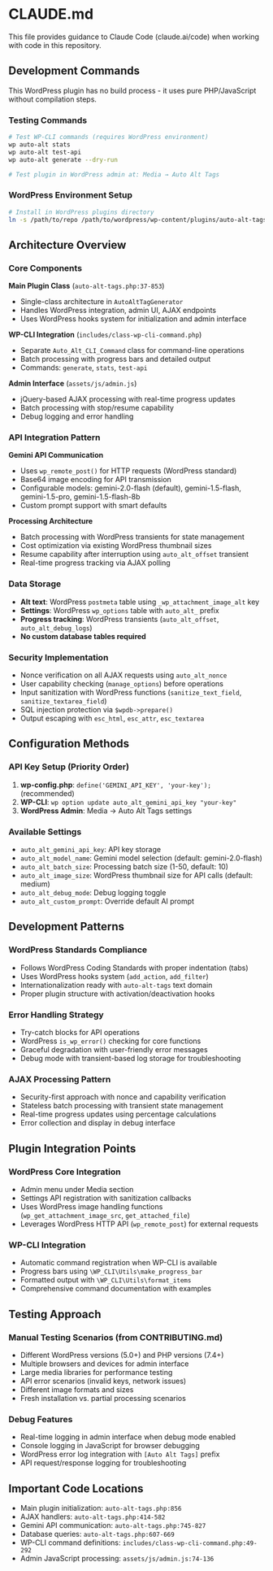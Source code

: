 # CLAUDE.md

This file provides guidance to Claude Code (claude.ai/code) when working with code in this repository.

## Development Commands

This WordPress plugin has no build process - it uses pure PHP/JavaScript without compilation steps.

### Testing Commands
```bash
# Test WP-CLI commands (requires WordPress environment)
wp auto-alt stats
wp auto-alt test-api
wp auto-alt generate --dry-run

# Test plugin in WordPress admin at: Media → Auto Alt Tags
```

### WordPress Environment Setup
```bash
# Install in WordPress plugins directory
ln -s /path/to/repo /path/to/wordpress/wp-content/plugins/auto-alt-tags
```

## Architecture Overview

### Core Components

**Main Plugin Class** (`auto-alt-tags.php:37-853`)
- Single-class architecture in `AutoAltTagGenerator`
- Handles WordPress integration, admin UI, AJAX endpoints
- Uses WordPress hooks system for initialization and admin interface

**WP-CLI Integration** (`includes/class-wp-cli-command.php`)
- Separate `Auto_Alt_CLI_Command` class for command-line operations
- Batch processing with progress bars and detailed output
- Commands: `generate`, `stats`, `test-api`

**Admin Interface** (`assets/js/admin.js`)
- jQuery-based AJAX processing with real-time progress updates
- Batch processing with stop/resume capability
- Debug logging and error handling

### API Integration Pattern

**Gemini API Communication**
- Uses `wp_remote_post()` for HTTP requests (WordPress standard)
- Base64 image encoding for API transmission
- Configurable models: gemini-2.0-flash (default), gemini-1.5-flash, gemini-1.5-pro, gemini-1.5-flash-8b
- Custom prompt support with smart defaults

**Processing Architecture**
- Batch processing with WordPress transients for state management
- Cost optimization via existing WordPress thumbnail sizes
- Resume capability after interruption using `auto_alt_offset` transient
- Real-time progress tracking via AJAX polling

### Data Storage

- **Alt text**: WordPress `postmeta` table using `_wp_attachment_image_alt` key
- **Settings**: WordPress `wp_options` table with `auto_alt_` prefix
- **Progress tracking**: WordPress transients (`auto_alt_offset`, `auto_alt_debug_logs`)
- **No custom database tables required**

### Security Implementation

- Nonce verification on all AJAX requests using `auto_alt_nonce`
- User capability checking (`manage_options`) before operations
- Input sanitization with WordPress functions (`sanitize_text_field`, `sanitize_textarea_field`)
- SQL injection protection via `$wpdb->prepare()`
- Output escaping with `esc_html`, `esc_attr`, `esc_textarea`

## Configuration Methods

### API Key Setup (Priority Order)
1. **wp-config.php**: `define('GEMINI_API_KEY', 'your-key');` (recommended)
2. **WP-CLI**: `wp option update auto_alt_gemini_api_key "your-key"`
3. **WordPress Admin**: Media → Auto Alt Tags settings

### Available Settings
- `auto_alt_gemini_api_key`: API key storage
- `auto_alt_model_name`: Gemini model selection (default: gemini-2.0-flash)
- `auto_alt_batch_size`: Processing batch size (1-50, default: 10)
- `auto_alt_image_size`: WordPress thumbnail size for API calls (default: medium)
- `auto_alt_debug_mode`: Debug logging toggle
- `auto_alt_custom_prompt`: Override default AI prompt

## Development Patterns

### WordPress Standards Compliance
- Follows WordPress Coding Standards with proper indentation (tabs)
- Uses WordPress hooks system (`add_action`, `add_filter`)
- Internationalization ready with `auto-alt-tags` text domain
- Proper plugin structure with activation/deactivation hooks

### Error Handling Strategy
- Try-catch blocks for API operations
- WordPress `is_wp_error()` checking for core functions
- Graceful degradation with user-friendly error messages
- Debug mode with transient-based log storage for troubleshooting

### AJAX Processing Pattern
- Security-first approach with nonce and capability verification
- Stateless batch processing with transient state management
- Real-time progress updates using percentage calculations
- Error collection and display in debug interface

## Plugin Integration Points

### WordPress Core Integration
- Admin menu under Media section
- Settings API registration with sanitization callbacks
- Uses WordPress image handling functions (`wp_get_attachment_image_src`, `get_attached_file`)
- Leverages WordPress HTTP API (`wp_remote_post`) for external requests

### WP-CLI Integration
- Automatic command registration when WP-CLI is available
- Progress bars using `\WP_CLI\Utils\make_progress_bar`
- Formatted output with `\WP_CLI\Utils\format_items`
- Comprehensive command documentation with examples

## Testing Approach

### Manual Testing Scenarios (from CONTRIBUTING.md)
- Different WordPress versions (5.0+) and PHP versions (7.4+)
- Multiple browsers and devices for admin interface
- Large media libraries for performance testing
- API error scenarios (invalid keys, network issues)
- Different image formats and sizes
- Fresh installation vs. partial processing scenarios

### Debug Features
- Real-time logging in admin interface when debug mode enabled
- Console logging in JavaScript for browser debugging
- WordPress error log integration with `[Auto Alt Tags]` prefix
- API request/response logging for troubleshooting

## Important Code Locations

- Main plugin initialization: `auto-alt-tags.php:856`
- AJAX handlers: `auto-alt-tags.php:414-582`
- Gemini API communication: `auto-alt-tags.php:745-827`
- Database queries: `auto-alt-tags.php:607-669`
- WP-CLI command definitions: `includes/class-wp-cli-command.php:49-292`
- Admin JavaScript processing: `assets/js/admin.js:74-136`